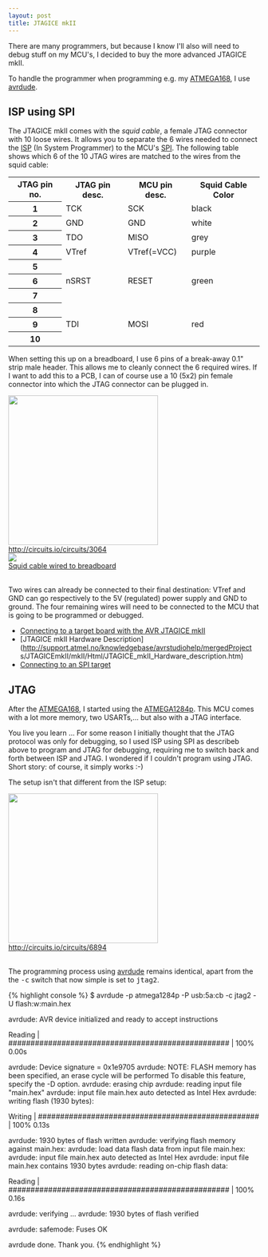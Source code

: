 ```yaml
---
layout: post
title: JTAGICE mkII
---
```


There are many programmers, but because I know I'll also will need to debug
stuff on my MCU's, I decided to buy the more advanced JTAGICE mkII.

To handle the programmer when programming e.g. my [ATMEGA168](ATMEGA168.html),
I use [avrdude](Avrdude.html).

## ISP using SPI

The JTAGICE mkII comes with the *squid cable*, a female JTAG connector with 10
loose wires. It allows you to separate the 6 wires needed to connect the
[ISP](http://en.wikipedia.org/wiki/In-System_Programming) (In System
Programmer) to the MCU's
[SPI](http://en.wikipedia.org/wiki/Serial_Peripheral_Interface_Bus). The
following table shows which 6 of the 10 JTAG wires are matched to the wires
from the squid cable:

<table class="info">
  <tr class="header">
    <th>JTAG pin no.</th>
    <th>JTAG pin desc.</th>
    <th>MCU pin desc.</th>
    <th>Squid Cable Color</th>
  </tr>
  <tr><th>1</th>  <td>TCK</td>    <td>SCK</td>         <td>black</td></tr>
  <tr><th>2</th>  <td>GND</td>    <td>GND</td>         <td>white</td></tr>
  <tr><th>3</th>  <td>TDO</td>    <td>MISO</td>        <td>grey</td></tr>
  <tr><th>4</th>  <td>VTref</td>  <td>VTref(=VCC)</td> <td>purple</td></tr>
  <tr><th>5</th>  <td>&nbsp;</td> <td>&nbsp;</td>      <td>&nbsp;</td></tr>
  <tr><th>6</th>  <td>nSRST</td>  <td>RESET</td>       <td>green</td></tr>
  <tr><th>7</th>  <td>&nbsp;</td> <td>&nbsp;</td>      <td>&nbsp;</td></tr>
  <tr><th>8</th>  <td>&nbsp;</td> <td>&nbsp;</td>      <td>&nbsp;</td></tr>
  <tr><th>9</th>  <td>TDI</td>    <td>MOSI</td>        <td>red</td></tr>
  <tr><th>10</th> <td>&nbsp;</td> <td>&nbsp;</td>      <td>&nbsp;</td></tr>
</table>

When setting this up on a breadboard, I use 6 pins of a break-away 0.1" strip
male header. This allows me to cleanly connect the 6 required wires. If I want
to add this to a PCB, I can of course use a 10 (5x2) pin female connector into
which the JTAG connector can be plugged in.

<div class="thumb circuit left" style="clear:both">
  <a href="http://circuits.io/circuits/3064" target="_blank">
    <img src="http://circuits.io/circuits/3064/schematic" height="300"><br>
    http://circuits.io/circuits/3064
  </a>
</div>

<div class="thumb left">
  <a href="images/full/squid_cable.jpg" target="_blank">
    <img src="images/thumb/squid_cable.jpg"><br>
    Squid cable wired to breadboard
  </a>
</div>

<br clear="both">

Two wires can already be connected to their final destination: VTref and GND
can go respectively to the 5V (regulated) power supply and GND to ground. The
four remaining wires will need to be connected to the MCU that is going to be
programmed or debugged.

* [Connecting to a target board with the AVR JTAGICE
  mkII](http://www.atmel.com/Images/doc2562.pdf)
* [JTAGICE mkII Hardware
  Description](http://support.atmel.no/knowledgebase/avrstudiohelp/mergedProject
  s/JTAGICEmkII/mkII/Html/JTAGICE_mkII_Hardware_description.htm)
* [Connecting to an SPI
  target](http://www.atmel.no/webdoc/jtagicemkii/jtagicemkii.connecting_spi.html
  )

## JTAG

After the [ATMEGA168](ATMEGA168.html), I started using the
[ATMEGA1284p](ATMEGA1284p.html). This MCU comes with a lot more memory, two
USARTs,... but also with a JTAG interface.

You live you learn ... For some reason I initially thought that the JTAG
protocol was only for debugging, so I used ISP using SPI as describeb above to
program and JTAG for debugging, requiring me to switch back and forth between
ISP and JTAG. I wondered if I couldn't program using JTAG. Short story: of
course, it simply works :-)

The setup isn't that different from the ISP setup:

<div class="thumb circuit left" style="clear:both">
  <a href="http://circuits.io/circuits/6894" target="_blank">
    <img src="http://circuits.io/circuits/6894/schematic" height="300"><br>
    http://circuits.io/circuits/6894
  </a>
</div>

<br clear="both">

The programming process using [avrdude](Averdude.html) remains identical, apart
from the the <tt>-c</tt> switch that now simple is set to <tt>jtag2</tt>.

{% highlight console %}
$ avrdude -p atmega1284p -P usb:5a:cb -c jtag2 -U flash:w:main.hex 

avrdude: AVR device initialized and ready to accept instructions

Reading | ################################################## | 100% 0.00s

avrdude: Device signature = 0x1e9705
avrdude: NOTE: FLASH memory has been specified, an erase cycle will be performed
         To disable this feature, specify the -D option.
avrdude: erasing chip
avrdude: reading input file "main.hex"
avrdude: input file main.hex auto detected as Intel Hex
avrdude: writing flash (1930 bytes):

Writing | ################################################## | 100% 0.13s

avrdude: 1930 bytes of flash written
avrdude: verifying flash memory against main.hex:
avrdude: load data flash data from input file main.hex:
avrdude: input file main.hex auto detected as Intel Hex
avrdude: input file main.hex contains 1930 bytes
avrdude: reading on-chip flash data:

Reading | ################################################## | 100% 0.16s

avrdude: verifying ...
avrdude: 1930 bytes of flash verified

avrdude: safemode: Fuses OK

avrdude done.  Thank you.
{% endhighlight %}
